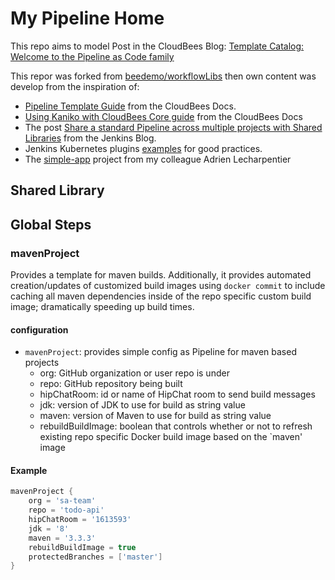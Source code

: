 # My Pipeline Home

This repo aims to model Post in the CloudBees Blog: [Template Catalog: Welcome to the Pipeline as Code family](https://www.cloudbees.com/blog)

This repor was forked from [beedemo/workflowLibs](https://github.com/beedemo/workflowLibs) then own content was develop from the inspiration of:

* [Pipeline Template Guide](https://docs.cloudbees.com/docs/admin-resources/latest/pipeline-templates-user-guide/) from the CloudBees Docs.
* [Using Kaniko with CloudBees Core guide](https://docs.cloudbees.com/docs/cloudbees-core/latest/cloud-admin-guide/using-kaniko) from the CloudBees Docs
* The post [Share a standard Pipeline across multiple projects with Shared Libraries](https://jenkins.io/blog/2017/10/02/pipeline-templates-with-shared-libraries/) from the Jenkins Blog.
* Jenkins Kubernetes plugins [examples](https://github.com/jenkinsci/kubernetes-plugin/tree/master/examples) for good practices.
* The [simple-app](https://github.com/alecharp/simple-app) project from my colleague Adrien Lecharpentier

## Shared Library ##

## Global Steps

### mavenProject

Provides a template for maven builds. Additionally, it provides automated creation/updates of customized build images using `docker commit` to include caching all maven dependencies inside of the repo specific custom build image; dramatically speeding up build times.

#### configuration

* `mavenProject`: provides simple config as Pipeline for maven based projects
  * org: GitHub organization or user repo is under
  * repo: GitHub repository being built
  * hipChatRoom: id or name of HipChat room to send build messages
  * jdk: version of JDK to use for build as string value
  * maven: version of Maven to use for build as string value
  * rebuildBuildImage: boolean that controls whether or not to refresh existing repo specific Docker build image based on the `maven' image

#### Example

```groovy
mavenProject {
	org = 'sa-team'
	repo = 'todo-api'
	hipChatRoom = '1613593'
	jdk = '8'
	maven = '3.3.3'
	rebuildBuildImage = true
	protectedBranches = ['master']
}
```